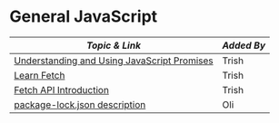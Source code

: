 # General JavaScript

| **_Topic & Link_** | **_Added By_** |
| -------- | -------- |
|[Understanding and Using JavaScript Promises](https://www.youtube.com/watch?v=4EuwgnnXRPI)|Trish
|[Learn Fetch](https://www.youtube.com/watch?v=cuEtnrL9-H0)|Trish
|[Fetch API Introduction](https://www.youtube.com/watch?v=Oive66jrwBs)|Trish
|[package-lock.json description](https://docs.npmjs.com/cli/v6/configuring-npm/package-locks) | Oli
